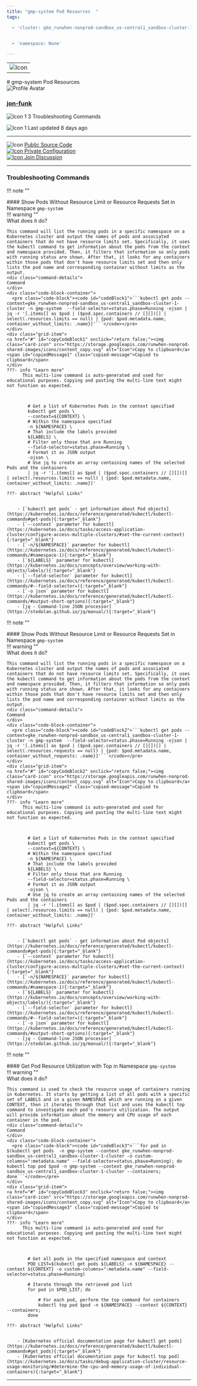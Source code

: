 ```yaml
---
title: "gmp-system Pod Resources  "
tags: 

  - 'cluster: gke_runwhen-nonprod-sandbox_us-central1_sandbox-cluster-1-cluster'


  - 'namespace: None'

---
```


<table class="invisible-table">
  <tr>
    <td class="icon-cell">
      <img src="https://storage.googleapis.com/runwhen-nonprod-shared-images/icons/kubernetes/resources/labeled/pod.svg" alt="Icon" />
    </td>
  </tr>
</table>
# gmp-system Pod Resources    
<div class="author-block">
  <img src="/github_profile_cache/jon-funk_icon.png" alt="Profile Avatar" class="author-avatar">
  <div class="author-info">
    <a href="https://github.com/jon-funk" target="_blank">
    <h3 class="author-name">jon-funk</a></h3>
  <p class="author-bio">
      <img src="https://storage.googleapis.com/runwhen-nonprod-shared-images/icons/terminal.svg" alt="Icon 1" class="bio-icon">
    3 Troubleshooting Commands</p>
      <p class="author-bio">
     <img src="https://storage.googleapis.com/runwhen-nonprod-shared-images/icons/calendar_month.svg" alt="Icon 1" class="bio-icon">
    Last updated 8 days ago </p>
  </div>
</div>
  

<p></p>
<hr class="custom-hr">
<div class="command-header-grid">
  <div class="grid-item">
    <img class="card-icon" src="https://storage.googleapis.com/runwhen-nonprod-shared-images/icons/public.svg" alt="Icon">
    <a href="https://github.com/runwhen-contrib/rw-cli-codecollection/tree/main/codebundles/k8s-podresources-health/runbook.robot" target="_blank">Public Source Code</a>
  </div>

  <div class="grid-item">
    <a href="#" id="configLink" onclick="return false;">
      <img class="card-icon" src="https://storage.googleapis.com/runwhen-nonprod-shared-images/icons/lock.svg" alt="Icon">
      Private Configuration
    </a>
  </div>

  <div class="grid-item">
    <a href="https://github.com/orgs/runwhen-contrib/discussions?discussions_q=is%3Aopen+k8s-podresources-health" target="_blank">
      <img class="card-icon" src="https://storage.googleapis.com/runwhen-nonprod-shared-images/icons/forum.svg" alt="Icon">
      Join Discussion
    </a>
  </div>
</div>
<hr class="custom-hr">

### Troubleshooting Commands



!!! note ""
    <div class="command-title">
    #### Show Pods Without Resource Limit or Resource Requests Set in Namespace `gmp-system`  
    </div>
    !!! warning ""
    <div class="command-details">
    What does it do?
    </div>
    

    This command will list the running pods in a specific namespace on a Kubernetes cluster and output the names of pods and associated containers that do not have resource limits set. Specifically, it uses the kubectl command to get information about the pods from the context and namespace provided. Then, it filters that information so only pods with running status are shown. After that, it looks for any containers within those pods that don't have resource limits set and then only lists the pod name and corresponding container without limits as the output.
    <div class="command-details">
    Command
    </div>
    <div class="code-block-container">
      <pre class="code-block"><code id="codeBlock1">```kubectl get pods --context=gke_runwhen-nonprod-sandbox_us-central1_sandbox-cluster-1-cluster -n gmp-system  --field-selector=status.phase=Running -ojson | jq -r '[.items[] as $pod | ($pod.spec.containers // [][])[] | select(.resources.limits == null) | {pod: $pod.metadata.name, container_without_limits: .name}]'```</code></pre>
    </div>
    <div class="grid-item">
    <a href="#" id="copyCodeBlock1" onclick="return false;"><img class="card-icon" src="https://storage.googleapis.com/runwhen-nonprod-shared-images/icons/content_copy.svg" alt="Icon">Copy to clipboard</a>
    <span id="copiedMessage1" class="copied-message">Copied to clipboard</span>
    </div>
    ???- info "Learn more"
          This multi-line command is auto-generated and used for educational purposes. Copying and pasting the multi-line text might not function as expected.
            
            

            # Get a list of Kubernetes Pods in the context specified
            kubectl get pods \
            --context=${CONTEXT} \
            # Within the namespace specified
            -n ${NAMESPACE} \
            # That include the labels provided
            ${LABELS} \
            # Filter only those that are Running
            --field-selector=status.phase=Running \
            # Format it as JSON output
            -ojson \
            # Use jq to create an array containing names of the selected Pods and the containers
            | jq -r '[.items[] as $pod | ($pod.spec.containers // [][])[] | select(.resources.limits == null) | {pod: $pod.metadata.name, container_without_limits: .name}]'

    ???- abstract "Helpful Links"

            
        - [`kubectl get pods` - get information about Pod objects](https://kubernetes.io/docs/reference/generated/kubectl/kubectl-commands#get-pods){:target="_blank"}
        - [`--context` parameter for kubectl](https://kubernetes.io/docs/tasks/access-application-cluster/configure-access-multiple-clusters/#set-the-current-context){:target="_blank"}
        - [`-n/${NAMESPACE}` parameter for kubectl](https://kubernetes.io/docs/reference/generated/kubectl/kubectl-commands/#namespace-1){:target="_blank"}
        - [`${LABELS}` parameter for kubectl](https://kubernetes.io/docs/concepts/overview/working-with-objects/labels/){:target="_blank"}
        - [`--field-selector` parameter for kubectl](https://kubernetes.io/docs/reference/generated/kubectl/kubectl-commands/#--field-selector=){:target="_blank"}
        - [`-o json` parameter for kubectl](https://kubernetes.io/docs/reference/generated/kubectl/kubectl-commands/#output-short-options){:target="_blank"}
        - [jq - Command-line JSON processor](https://stedolan.github.io/jq/manual/){:target="_blank"}

<script>

document.getElementById('copyCodeBlock1').addEventListener('click', function() {
    copyCodeBlock1();
});

function copyCodeBlock1() {
  var codeBlock = document.getElementById('codeBlock1');
  var text = codeBlock.textContent;

  navigator.clipboard.writeText(text)
    .then(() => {
      console.log('Code block copied to clipboard:', text);
      showCopiedMessage();
    })
    .catch((error) => {
      console.error('Error copying code block to clipboard:', error);
    });
}

function showCopiedMessage() {
  var copiedMessage = document.getElementById('copiedMessage1');
  copiedMessage.classList.add('show');

  setTimeout(function() {
    copiedMessage.classList.remove('show');
  }, 2000);
}
</script>




!!! note ""
    <div class="command-title">
    #### Show Pods Without Resource Limit or Resource Requests Set in Namespace `gmp-system`  
    </div>
    !!! warning ""
    <div class="command-details">
    What does it do?
    </div>
    

    This command will list the running pods in a specific namespace on a Kubernetes cluster and output the names of pods and associated containers that do not have resource limits set. Specifically, it uses the kubectl command to get information about the pods from the context and namespace provided. Then, it filters that information so only pods with running status are shown. After that, it looks for any containers within those pods that don't have resource limits set and then only lists the pod name and corresponding container without limits as the output.
    <div class="command-details">
    Command
    </div>
    <div class="code-block-container">
      <pre class="code-block"><code id="codeBlock2">```kubectl get pods --context=gke_runwhen-nonprod-sandbox_us-central1_sandbox-cluster-1-cluster -n gmp-system  --field-selector=status.phase=Running -ojson | jq -r '[.items[] as $pod | ($pod.spec.containers // [][])[] | select(.resources.requests == null) | {pod: $pod.metadata.name, container_without_requests: .name}]'```</code></pre>
    </div>
    <div class="grid-item">
    <a href="#" id="copyCodeBlock2" onclick="return false;"><img class="card-icon" src="https://storage.googleapis.com/runwhen-nonprod-shared-images/icons/content_copy.svg" alt="Icon">Copy to clipboard</a>
    <span id="copiedMessage2" class="copied-message">Copied to clipboard</span>
    </div>
    ???- info "Learn more"
          This multi-line command is auto-generated and used for educational purposes. Copying and pasting the multi-line text might not function as expected.
            
            

            # Get a list of Kubernetes Pods in the context specified
            kubectl get pods \
            --context=${CONTEXT} \
            # Within the namespace specified
            -n ${NAMESPACE} \
            # That include the labels provided
            ${LABELS} \
            # Filter only those that are Running
            --field-selector=status.phase=Running \
            # Format it as JSON output
            -ojson \
            # Use jq to create an array containing names of the selected Pods and the containers
            | jq -r '[.items[] as $pod | ($pod.spec.containers // [][])[] | select(.resources.limits == null) | {pod: $pod.metadata.name, container_without_limits: .name}]'

    ???- abstract "Helpful Links"

            
        - [`kubectl get pods` - get information about Pod objects](https://kubernetes.io/docs/reference/generated/kubectl/kubectl-commands#get-pods){:target="_blank"}
        - [`--context` parameter for kubectl](https://kubernetes.io/docs/tasks/access-application-cluster/configure-access-multiple-clusters/#set-the-current-context){:target="_blank"}
        - [`-n/${NAMESPACE}` parameter for kubectl](https://kubernetes.io/docs/reference/generated/kubectl/kubectl-commands/#namespace-1){:target="_blank"}
        - [`${LABELS}` parameter for kubectl](https://kubernetes.io/docs/concepts/overview/working-with-objects/labels/){:target="_blank"}
        - [`--field-selector` parameter for kubectl](https://kubernetes.io/docs/reference/generated/kubectl/kubectl-commands/#--field-selector=){:target="_blank"}
        - [`-o json` parameter for kubectl](https://kubernetes.io/docs/reference/generated/kubectl/kubectl-commands/#output-short-options){:target="_blank"}
        - [jq - Command-line JSON processor](https://stedolan.github.io/jq/manual/){:target="_blank"}

<script>

document.getElementById('copyCodeBlock2').addEventListener('click', function() {
    copyCodeBlock2();
});

function copyCodeBlock2() {
  var codeBlock = document.getElementById('codeBlock2');
  var text = codeBlock.textContent;

  navigator.clipboard.writeText(text)
    .then(() => {
      console.log('Code block copied to clipboard:', text);
      showCopiedMessage();
    })
    .catch((error) => {
      console.error('Error copying code block to clipboard:', error);
    });
}

function showCopiedMessage() {
  var copiedMessage = document.getElementById('copiedMessage2');
  copiedMessage.classList.add('show');

  setTimeout(function() {
    copiedMessage.classList.remove('show');
  }, 2000);
}
</script>




!!! note ""
    <div class="command-title">
    #### Get Pod Resource Utilization with Top in Namespace `gmp-system`  
    </div>
    !!! warning ""
    <div class="command-details">
    What does it do?
    </div>
    

    This command is used to check the resource usage of containers running in Kubernetes. It starts by getting a list of all pods with a specific set of LABELS and in a given NAMESPACE which are running on a given CONTEXT, then it iterates through that list and uses the kubectl top command to investigate each pod's resource utilization. The output will provide information about the memory and CPU usage of each container in the pod.
    <div class="command-details">
    Command
    </div>
    <div class="code-block-container">
      <pre class="code-block"><code id="codeBlock3">```for pod in $(kubectl get pods  -n gmp-system --context gke_runwhen-nonprod-sandbox_us-central1_sandbox-cluster-1-cluster -o custom-columns=":metadata.name" --field-selector=status.phase=Running); do kubectl top pod $pod -n gmp-system --context gke_runwhen-nonprod-sandbox_us-central1_sandbox-cluster-1-cluster --containers; done```</code></pre>
    </div>
    <div class="grid-item">
    <a href="#" id="copyCodeBlock3" onclick="return false;"><img class="card-icon" src="https://storage.googleapis.com/runwhen-nonprod-shared-images/icons/content_copy.svg" alt="Icon">Copy to clipboard</a>
    <span id="copiedMessage3" class="copied-message">Copied to clipboard</span>
    </div>
    ???- info "Learn more"
          This multi-line command is auto-generated and used for educational purposes. Copying and pasting the multi-line text might not function as expected.
            
            

            # Get all pods in the specified namespace and context
            POD_LIST=$(kubectl get pods ${LABELS} -n ${NAMESPACE} --context ${CONTEXT} -o custom-columns=":metadata.name" --field-selector=status.phase=Running)

            # Iterate through the retrieved pod list
            for pod in $POD_LIST; do
                
                # For each pod, perform the top command for containers
                kubectl top pod $pod -n ${NAMESPACE} --context ${CONTEXT} --containers; 
            done

    ???- abstract "Helpful Links"

            
        - [Kubernetes official documentation page for kubectl get pods](https://kubernetes.io/docs/reference/generated/kubectl/kubectl-commands#get_pods){:target="_blank"}
        - [Kubernetes official documentation page for kubectl top pod](https://kubernetes.io/docs/tasks/debug-application-cluster/resource-usage-monitoring/#determine-the-cpu-and-memory-usage-of-individual-containers){:target="_blank"}

<script>

document.getElementById('copyCodeBlock3').addEventListener('click', function() {
    copyCodeBlock3();
});

function copyCodeBlock3() {
  var codeBlock = document.getElementById('codeBlock3');
  var text = codeBlock.textContent;

  navigator.clipboard.writeText(text)
    .then(() => {
      console.log('Code block copied to clipboard:', text);
      showCopiedMessage();
    })
    .catch((error) => {
      console.error('Error copying code block to clipboard:', error);
    });
}

function showCopiedMessage() {
  var copiedMessage = document.getElementById('copiedMessage3');
  copiedMessage.classList.add('show');

  setTimeout(function() {
    copiedMessage.classList.remove('show');
  }, 2000);
}
</script>




<script>
document.getElementById('configLink').addEventListener('click', function() {
    showConfig('/workspaces/ws/slxs/gs-grnwhnnprsndb-pod-resources/runbook.yaml');
});

function showConfig(runbook) {
    const popupContainer = document.createElement("div"); // Container for the popup
    const popup = document.createElement("div");
    popup.classList.add("popup");

    const loadingMessage = document.createElement("h1");
    loadingMessage.innerText = "Please wait...";

    popup.appendChild(loadingMessage);
    popupContainer.appendChild(popup); // Append the popup to the container
    document.body.appendChild(popupContainer); // Append the container to the document body

    fetch('/get-runbook-config', {
        method: 'POST',
        headers: {
            'Content-Type': 'application/json'
        },
        body: JSON.stringify({
            runbook: runbook,
        }) 
        })
        .then(response => {
            if (!response.ok) {
                throw new Error('Network response was not ok');
            }
            return response.text();
        })
        .then(data => {
            popup.removeChild(loadingMessage);

            const closeButton = document.createElement("span");
            closeButton.classList.add("close");
            closeButton.innerHTML = "&times;";
            closeButton.style.fontSize = "24px"; // Increase the font size for better visibility
            closeButton.style.position = "absolute";
            closeButton.style.top = "10px";
            closeButton.style.right = "10px";

            const title = document.createElement("p");
            title.innerText = "Private configuration for: " + 'gmp-system Pod Resources  ';
            const configPath = document.createElement("p");
            configPath.innerText = "Local filesystem path: /shared/output/" + runbook;

            const image = document.createElement("img");
            image.src = "https://storage.googleapis.com/runwhen-nonprod-shared-images/icons/lock.svg";
            image.alt = "Icon";

            const codeBlock = document.createElement("pre");
            codeBlock.classList.add("code-block");
            codeBlock.innerText = data;

            popup.appendChild(closeButton);
            popup.appendChild(image); // Append the image to the popup
            popup.appendChild(title);
            popup.appendChild(configPath);
            popup.appendChild(codeBlock);
        })
        .catch(error => {
            console.error('Error:', error);
            alert(error);
        });

    // Event delegation for close button click
    popupContainer.addEventListener("click", (event) => {
        const target = event.target;
        if (target.classList.contains("close")) {
            event.stopPropagation(); // Stop event propagation
            document.body.removeChild(popupContainer); // Remove the container instead of the popup
        }
    });
}

</script>
<style>
  .multiline {
    white-space: pre-wrap;
    word-wrap: break-word;
  }
.popup .code-block {
    background-color: #333;
    color: #f8f8f8;
    padding: 10px;
    font-family: Consolas, Monaco, 'Andale Mono', monospace;
    font-size: 14px;
    line-height: 1.4;
    overflow: auto;
}


</style>



---